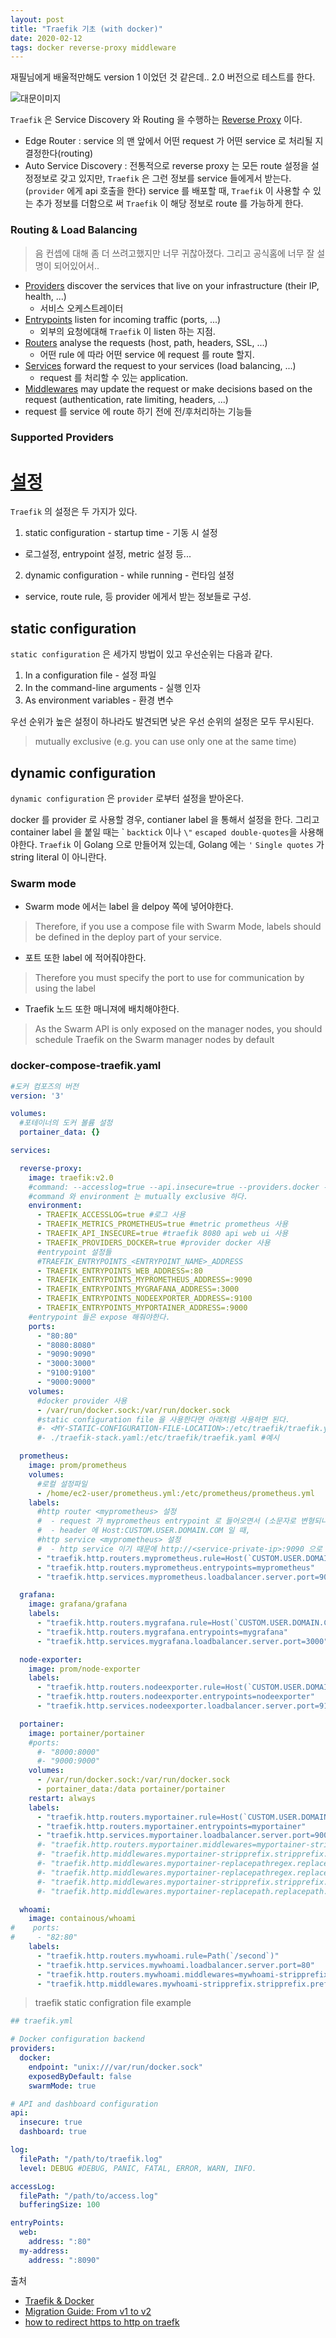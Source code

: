 ```yaml
---
layout: post
title: "Traefik 기초 (with docker)"
date: 2020-02-12
tags: docker reverse-proxy middleware
---
```


재필님에게 배울적만해도 version 1 이었던 것 같은데..
2.0 버전으로 테스트를 한다.

<img src='#' post-src='2020-02-13-docker-traefik.png' title='대문이미지'/>

`Traefik` 은 Service Discovery 와 Routing 을 수행하는 [Reverse Proxy](https://en.wikipedia.org/wiki/Reverse_proxy) 이다.


- Edge Router : service 의 맨 앞에서 어떤 request 가 어떤 service 로 처리될 지 결정한다(routing)
- Auto Service Discovery : 전통적으로 reverse proxy 는 모든 route 설정을 설정정보로 갖고 있지만, `Traefik` 은 그런 정보를 service 들에게서 받는다.(`provider` 에게 api 호출을 한다) service 를 배포할 때, `Traefik` 이 사용할 수 있는 추가 정보를 더함으로 써 `Traefik` 이 해당 정보로 route 를 가능하게 한다.

### Routing & Load Balancing
> 음 컨셉에 대해 좀 더 쓰려고했지만 너무 귀찮아졌다. 그리고 공식홈에 너무 잘 설명이 되어있어서..

- [Providers](https://docs.traefik.io/providers/overview/) discover the services that live on your infrastructure (their IP, health, ...)
  - 서비스 오케스트레이터
- [Entrypoints](https://docs.traefik.io/routing/entrypoints/) listen for incoming traffic (ports, ...)
  - 외부의 요청에대해 `Traefik` 이 listen 하는 지점.
- [Routers](https://docs.traefik.io/routing/routers/) analyse the requests (host, path, headers, SSL, ...)
  - 어떤 rule 에 따라 어떤 service 에 request 를 route 할지.
- [Services](https://docs.traefik.io/routing/services/) forward the request to your services (load balancing, ...)
  - request 를 처리할 수 있는 application.
- [Middlewares](https://docs.traefik.io/middlewares/overview/) may update the request or make decisions based on the request
 (authentication, rate limiting, headers, ...)
 - request 를 service 에 route 하기 전에 전/후처리하는 기능들


### Supported Providers
<div id="pureTableHere"></div>
<script>
 util().genPureTable(
   'pureTableHere',
   ['Provider', 'Type', 'Configuration Type'],
   [
     ['Kubernetes','Orchestrator','Custom Resource'],
     ['Consul Catalog	Orchestrator','Label'],
     ['Marathon','Orchestrator','Label'],
     ['Rancher','Orchestrator','Label'],
     ['File','Manual','TOML/YAML format'],
   ]
 );
</script>

# [설정](https://docs.traefik.io/getting-started/configuration-overview/)
`Traefik` 의 설정은 두 가지가 있다.
1. static configuration - startup time - 기동 시 설정
 - 로그설정, entrypoint 설정, metric 설정 등...
2. dynamic configuration - while running - 런타임 설정
 - service, route rule, 등 provider 에게서 받는 정보들로 구성.

## static configuration
`static configuration` 은 세가지 방법이 있고 우선순위는 다음과 같다.

1. In a configuration file - 설정 파일
2. In the command-line arguments - 실행 인자
3. As environment variables - 환경 변수

우선 순위가 높은 설정이 하나라도 발견되면 낮은 우선 순위의 설정은 모두 무시된다.
> mutually exclusive (e.g. you can use only one at the same time)

## dynamic configuration
`dynamic configuration` 은 `provider` 로부터 설정을 받아온다.

docker 를 provider 로 사용할 경우, contianer label 을 통해서 설정을 한다.
그리고 container label 을 붙일 때는 \` `backtick` 이나 `\"` `escaped double-quotes`을 사용해야한다. `Traefik` 이 Golang 으로 만들어져 있는데, Golang 에는 `'` `Single quotes` 가 string literal 이 아니란다.

### Swarm mode
* Swarm mode 에서는 label 을 delpoy 쪽에 넣어야한다.
> Therefore, if you use a compose file with Swarm Mode, labels should be defined in the deploy part of your service.

* 포트 또한 label 에 적어줘야한다.
> Therefore you must specify the port to use for communication by using the label

* Traefik 노드 또한 매니져에 배치해야한다.
> As the Swarm API is only exposed on the manager nodes, you should schedule Traefik on the Swarm manager nodes by default


### docker-compose-traefik.yaml

``` yaml
#도커 컴포즈의 버전
version: '3'

volumes:
  #포테이너의 도커 볼륨 설정
  portainer_data: {}

services:

  reverse-proxy:
    image: traefik:v2.0
    #command: --accesslog=true --api.insecure=true --providers.docker --entrypoints.web.address=:80 --entrypoints.myportainer.address=:9000
    #command 와 environment 는 mutually exclusive 하다.
    environment:
      - TRAEFIK_ACCESSLOG=true #로그 사용
      - TRAEFIK_METRICS_PROMETHEUS=true #metric prometheus 사용
      - TRAEFIK_API_INSECURE=true #traefik 8080 api web ui 사용
      - TRAEFIK_PROVIDERS_DOCKER=true #provider docker 사용
      #entrypoint 설정들
      #TRAEFIK_ENTRYPOINTS_<ENTRYPOINT_NAME>_ADDRESS
      - TRAEFIK_ENTRYPOINTS_WEB_ADDRESS=:80
      - TRAEFIK_ENTRYPOINTS_MYPROMETHEUS_ADDRESS=:9090
      - TRAEFIK_ENTRYPOINTS_MYGRAFANA_ADDRESS=:3000
      - TRAEFIK_ENTRYPOINTS_NODEEXPORTER_ADDRESS=:9100
      - TRAEFIK_ENTRYPOINTS_MYPORTAINER_ADDRESS=:9000
    #entrypoint 들은 expose 해줘야한다.
    ports:
      - "80:80"
      - "8080:8080"
      - "9090:9090"
      - "3000:3000"
      - "9100:9100"
      - "9000:9000"
    volumes:
      #docker provider 사용
      - /var/run/docker.sock:/var/run/docker.sock
      #static configuration file 을 사용한다면 아래처럼 사용하면 된다.
      #- <MY-STATIC-CONFIGURATION-FILE-LOCATION>:/etc/traefik/traefik.yaml #traefik static config
      #- ./traefik-stack.yaml:/etc/traefik/traefik.yaml #예시

  prometheus:
    image: prom/prometheus
    volumes:
      #로컬 설정파일
      - /home/ec2-user/prometheus.yml:/etc/prometheus/prometheus.yml
    labels:
      #http router <myprometheus> 설정
      #  - request 가 myprometheus entrypoint 로 들어오면서 (소문자로 변형되나봄)
      #  - header 에 Host:CUSTOM.USER.DOMAIN.COM 일 때,
      #http service <myprometheus> 설정
      #  - http service 이기 때문에 http://<service-private-ip>:9090 으로 매핑
      - "traefik.http.routers.myprometheus.rule=Host(`CUSTOM.USER.DOMAIN.COM`)"
      - "traefik.http.routers.myprometheus.entrypoints=myprometheus"
      - "traefik.http.services.myprometheus.loadbalancer.server.port=9090"

  grafana:
    image: grafana/grafana
    labels:
      - "traefik.http.routers.mygrafana.rule=Host(`CUSTOM.USER.DOMAIN.COM`)"
      - "traefik.http.routers.mygrafana.entrypoints=mygrafana"
      - "traefik.http.services.mygrafana.loadbalancer.server.port=3000"

  node-exporter:
    image: prom/node-exporter
    labels:
      - "traefik.http.routers.nodeexporter.rule=Host(`CUSTOM.USER.DOMAIN.COM`)"
      - "traefik.http.routers.nodeexporter.entrypoints=nodeexporter"
      - "traefik.http.services.nodeexporter.loadbalancer.server.port=9100"

  portainer:
    image: portainer/portainer
    #ports:
      #- "8000:8000"
      #- "9000:9000"
    volumes:
      - /var/run/docker.sock:/var/run/docker.sock
      - portainer_data:/data portainer/portainer
    restart: always
    labels:
      - "traefik.http.routers.myportainer.rule=Host(`CUSTOM.USER.DOMAIN.COM`)"
      - "traefik.http.routers.myportainer.entrypoints=myportainer"
      - "traefik.http.services.myportainer.loadbalancer.server.port=9000"
      #- "traefik.http.routers.myportainer.middlewares=myportainer-stripprefix"
      #- "traefik.http.middlewares.myportainer-stripprefix.stripprefix.prefixes=/first"
      #- "traefik.http.middlewares.myportainer-replacepathregex.replacepathregex.regex=/p/*.c"
      #- "traefik.http.middlewares.myportainer-replacepathregex.replacepathregex.replacement=/p/$$1"
      #- "traefik.http.middlewares.myportainer-stripprefix.stripprefix.forceslash=true"
      #- "traefik.http.middlewares.myportainer-replacepath.replacepath.path=/myp"

  whoami:
    image: containous/whoami
#    ports:
#     - "82:80"
    labels:
      - "traefik.http.routers.mywhoami.rule=Path(`/second`)"
      - "traefik.http.services.mywhoami.loadbalancer.server.port=80"
      - "traefik.http.routers.mywhoami.middlewares=mywhoami-stripprefix"
      - "traefik.http.middlewares.mywhoami-stripprefix.stripprefix.prefixes=/second"
```


> traefik static configration file example

``` yaml
## traefik.yml

# Docker configuration backend
providers:
  docker:
    endpoint: "unix:///var/run/docker.sock"
    exposedByDefault: false
    swarmMode: true

# API and dashboard configuration
api:
  insecure: true
  dashboard: true

log:
  filePath: "/path/to/traefik.log"
  level: DEBUG #DEBUG, PANIC, FATAL, ERROR, WARN, INFO.

accessLog:
  filePath: "/path/to/access.log"
  bufferingSize: 100

entryPoints:
  web:
    address: ":80"
  my-address:
    address: ":8090"
```


출처
- [Traefik & Docker](https://docs.traefik.io/routing/providers/docker/)
- [Migration Guide: From v1 to v2](https://docs.traefik.io/migration/v1-to-v2/#frontends-and-backends-are-dead-long-live-routers-middlewares-and-services)
- [how to redirect https to http on traefk](https://stackoverflow.com/questions/58356714/how-to-redirect-http-to-https-with-traefik-2-0-and-docker-compose-labels)
